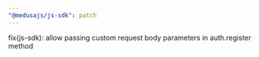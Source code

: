 ```yaml
---
"@medusajs/js-sdk": patch
---
```


fix(js-sdk): allow passing custom request body parameters in auth.register method
